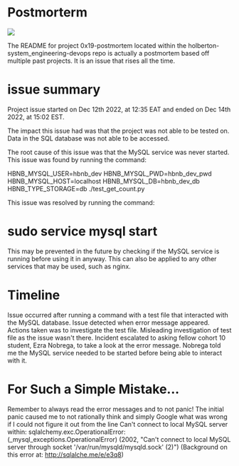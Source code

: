 # Postmorterm

![](https://miro.medium.com/v2/resize:fit:1200/format:webp/1*FzISQlkPm2rNKPCKjp4DUA.png)

The README for project 0x19-postmortem located within the holberton-system_engineering-devops repo is actually a postmortem based off multiple past projects. It is an issue that rises all the time.

# issue summary
Project issue started on Dec 12th 2022, at 12:35 EAT and ended on Dec 14th 2022, at 15:02 EST.

The impact this issue had was that the project was not able to be tested on. Data in the SQL database was not able to be accessed.

The root cause of this issue was that the MySQL service was never started. This issue was found by running the command:

HBNB_MYSQL_USER=hbnb_dev HBNB_MYSQL_PWD=hbnb_dev_pwd HBNB_MYSQL_HOST=localhost HBNB_MYSQL_DB=hbnb_dev_db HBNB_TYPE_STORAGE=db ./test_get_count.py

This issue was resolved by running the command:

# sudo service mysql start
This may be prevented in the future by checking if the MySQL service is running before using it in anyway. This can also be applied to any other services that may be used, such as nginx.

# Timeline
Issue occurred after running a command with a test file that interacted with the MySQL database.
Issue detected when error message appeared.
Actions taken was to investigate the test file.
Misleading investigation of test file as the issue wasn't there.
Incident escalated to asking fellow cohort 10 student, Ezra Nobrega, to take a look at the error message.
Nobrega told me the MySQL service needed to be started before being able to interact with it.

# For Such a Simple Mistake...
Remember to always read the error messages and to not panic! The initial panic caused me to not rationally think and simply Google what was wrong if I could not figure it out from the line Can't connect to local MySQL server within:
sqlalchemy.exc.OperationalError: (_mysql_exceptions.OperationalError) (2002, "Can't connect to local MySQL server through socket '/var/run/mysqld/mysqld.sock' (2)") (Background on this error at: http://sqlalche.me/e/e3q8)
